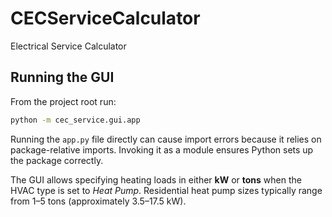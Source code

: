 # CECServiceCalculator
Electrical Service Calculator

## Running the GUI

From the project root run:

```bash
python -m cec_service.gui.app
```

Running the `app.py` file directly can cause import errors because it relies on
package-relative imports. Invoking it as a module ensures Python sets up the
package correctly.

The GUI allows specifying heating loads in either **kW** or **tons** when the
HVAC type is set to *Heat Pump*. Residential heat pump sizes typically range
from 1–5 tons (approximately 3.5–17.5&nbsp;kW).
